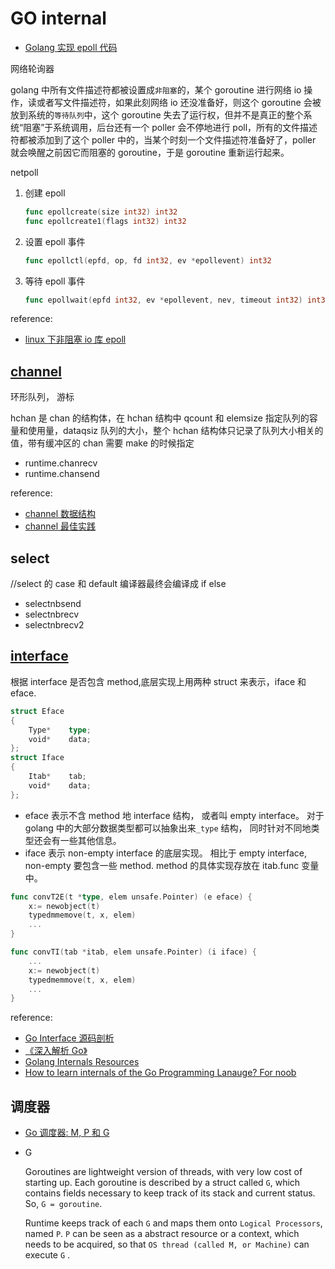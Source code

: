 # GO internal

- [Golang 实现 epoll 代码](https://zhuanlan.zhihu.com/p/27072761)

网络轮询器

golang 中所有文件描述符都被设置成`非阻塞`的，某个 goroutine 进行网络 io 操作，读或者写文件描述符，如果此刻网络 io 还没准备好，则这个 goroutine 会被放到系统的`等待队列`中，这个 goroutine 失去了运行权，但并不是真正的整个系统“阻塞”于系统调用，后台还有一个 poller 会不停地进行 poll，所有的文件描述符都被添加到了这个 poller 中的，当某个时刻一个文件描述符准备好了，poller 就会唤醒之前因它而阻塞的 goroutine，于是 goroutine 重新运行起来。

netpoll

1. 创建 epoll

   ```go
   func epollcreate(size int32) int32
   func epollcreate1(flags int32) int32
   ```

1. 设置 epoll 事件

   ```go
   func epollctl(epfd, op, fd int32, ev *epollevent) int32
   ```

1. 等待 epoll 事件

   ```go
   func epollwait(epfd int32, ev *epollevent, nev, timeout int32) int32
   ```

reference:

- [linux 下非阻塞 io 库 epoll](https://zhuanlan.zhihu.com/p/27050330)

## [channel](https://tiancaiamao.gitbooks.io/go-internals/content/zh/07.1.html)

环形队列， 游标

hchan 是 chan 的结构体，在 hchan 结构中 qcount 和 elemsize 指定队列的容量和使用量，dataqsiz 队列的大小，整个 hchan 结构体只记录了队列大小相关的值，带有缓冲区的 chan 需要 make 的时候指定

- runtime.chanrecv
- runtime.chansend

reference:

- [channel 数据结构](https://zhuanlan.zhihu.com/p/27295229)
- [channel 最佳实践](https://zhuanlan.zhihu.com/p/32521576)

## select

//select 的 case 和 default 编译器最终会编译成 if else

- selectnbsend
- selectnbrecv
- selectnbrecv2

## [interface](https://tiancaiamao.gitbooks.io/go-internals/content/zh/07.2.html)

根据 interface 是否包含 method,底层实现上用两种 struct 来表示，iface 和 eface.

```go
struct Eface
{
    Type*    type;
    void*    data;
};
struct Iface
{
    Itab*    tab;
    void*    data;
};
```

- eface 表示不含 method 地 interface 结构， 或者叫 empty interface。 对于 golang 中的大部分数据类型都可以抽象出来`_type` 结构， 同时针对不同地类型还会有一些其他信息。
- iface 表示 non-empty interface 的底层实现。 相比于 empty interface, non-empty 要包含一些 method. method 的具体实现存放在 itab.func 变量中。

```go
func convT2E(t *type, elem unsafe.Pointer) (e eface) {
    x:= newobject(t)
    typedmmemove(t, x, elem)
    ...
}

func convTI(tab *itab, elem unsafe.Pointer) (i iface) {
    ...
    x:= newobject(t)
    typedmemmove(t, x, elem)
    ...
}
```

reference:

- [Go Interface 源码剖析](https://zhuanlan.zhihu.com/p/27652856)
- [《深入解析 Go》](https://tiancaiamao.gitbooks.io/go-internals/content/zh/01.0.html)
- [Golang Internals Resources](https://github.com/emluque/golang-internals-resources)
- [How to learn internals of the Go Programming Lanauge? For noob](https://stackoverflow.com/questions/49771806/how-to-learn-internals-of-of-the-go-programming-lanauge-for-noob)

## 调度器

- [Go 调度器: M, P 和 G](https://colobu.com/2017/05/04/go-scheduler/)

- G

  Goroutines are lightweight version of threads, with very low cost of starting up. Each goroutine is described by a struct called `G`, which contains fields necessary to keep track of its stack and current status. So, `G = goroutine`.

  Runtime keeps track of each `G` and maps them onto `Logical Processors`, named `P`. `P` can be seen as a abstract resource or a context, which needs to be acquired, so that `OS thread (called M, or Machine)` can execute `G` .
